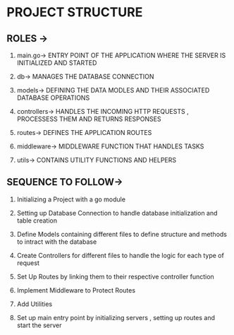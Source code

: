 # PROJECT STRUCTURE

## ROLES ->

1. main.go-> ENTRY POINT OF THE APPLICATION WHERE THE SERVER IS INITIALIZED AND STARTED

2. db-> MANAGES THE DATABASE CONNECTION

3. models-> DEFINING THE DATA MODLES AND THEIR ASSOCIATED DATABASE OPERATIONS 

4. controllers-> HANDLES THE INCOMING HTTP REQUESTS , PROCESSESS THEM AND RETURNS RESPONSES

5. routes-> DEFINES THE APPLICATION ROUTES

6. middleware-> MIDDLEWARE FUNCTION THAT HANDLES TASKS 

7. utils-> CONTAINS UTILITY FUNCTIONS AND HELPERS


## SEQUENCE TO FOLLOW->

1. Initializing a Project with a go module

2. Setting up Database Connection to handle database initialization  and  table creation

3. Define Models containing different files to define structure and methods to intract with the database

4. Create Controllers for different files to handle the logic for each type of request

5. Set Up Routes by linking them to their respective controller function 

6. Implement Middleware to Protect Routes

7. Add Utilities

8. Set up main entry point by initializing servers , setting up routes and start the server 

